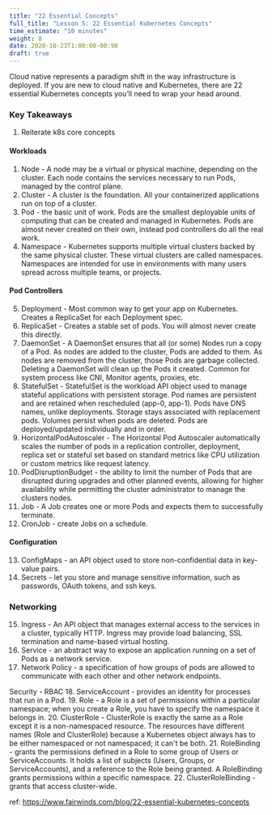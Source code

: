 ```yaml
---
title: "22 Essential Concepts"
full_title: "Lesson 5: 22 Essential Kubernetes Concepts"
time_estimate: "10 minutes"
weight: 8
date: 2020-10-23T1:00:00-00:98
draft: true
---
```


Cloud native represents a paradigm shift in the way infrastructure is deployed. If you are new to cloud native and Kubernetes, there are 22 essential Kubernetes concepts you’ll need to wrap your head around. 

### Key Takeaways

1. Reiterate k8s core concepts

#### Workloads

1. Node - A node may be a virtual or physical machine, depending on the cluster. Each node contains the services necessary to run Pods, managed by the control plane.
1. Cluster - A cluster is the foundation. All your containerized applications run on top of a cluster.
1. Pod - the basic unit of work. Pods are the smallest deployable units of computing that can be created and managed in Kubernetes. Pods are almost never created on their own, instead pod controllers do all the real work.
1. Namespace - Kubernetes supports multiple virtual clusters backed by the same physical cluster. These virtual clusters are called namespaces. Namespaces are intended for use in environments with many users spread across multiple teams, or projects.


#### Pod Controllers
5. Deployment - Most common way to get your app on Kubernetes. Creates a ReplicaSet for each Deployment spec.
5. ReplicaSet -  Creates a stable set of pods. You will almost never create this directly. 
5. DaemonSet - A DaemonSet ensures that all (or some) Nodes run a copy of a Pod. As nodes are added to the cluster, Pods are added to them. As nodes are removed from the cluster, those Pods are garbage collected. Deleting a DaemonSet will clean up the Pods it created. Common for system process like CNI, Monitor agents, proxies, etc.
5. StatefulSet - StatefulSet is the workload API object used to manage stateful applications with persistent storage. Pod names are persistent and are retained when rescheduled (app-0, app-1). Pods have DNS names, unlike deployments. Storage stays associated with replacement pods. Volumes persist when pods are deleted. Pods are deployed/updated individually and in order.
5. HorizontalPodAutoscaler - The Horizontal Pod Autoscaler automatically scales the number of pods in a replication controller, deployment, replica set or stateful set based on standard metrics like CPU utilization or custom metrics like request latency.
5. PodDisruptionBudget - the ability to limit the number of Pods that are disrupted during upgrades and other planned events, allowing for higher availability while permitting the cluster administrator to manage the clusters nodes.
5. Job - A Job creates one or more Pods and expects them to successfully terminate.
5. CronJob - create Jobs on a schedule.


#### Configuration
13. ConfigMaps - an API object used to store non-confidential data in key-value pairs.
14. Secrets - let you store and manage sensitive information, such as passwords, OAuth tokens, and ssh keys.

### Networking
15. Ingress - An API object that manages external access to the services in a cluster, typically HTTP. Ingress may provide load balancing, SSL termination and name-based virtual hosting.
16. Service - an abstract way to expose an application running on a set of Pods as a network service.
17. Network Policy - a specification of how groups of pods are allowed to communicate with each other and other network endpoints.

Security - RBAC 
18. ServiceAccount - provides an identity for processes that run in a Pod.
19. Role - a Role is a set of permissions within a particular namespace; when you create a Role, you have to specify the namespace it belongs in.
20. ClusterRole - ClusterRole is exactly the same as a Role except it is a non-namespaced resource. The resources have different names (Role and ClusterRole) because a Kubernetes object always has to be either namespaced or not namespaced; it can't be both.
21. RoleBinding - grants the permissions defined in a Role to some group of Users or ServiceAccounts. It holds a list of subjects (Users, Groups, or ServiceAccounts), and a reference to the Role being granted. A RoleBinding grants permissions within a specific namespace. 
22. ClusterRoleBinding - grants that access cluster-wide.

ref: https://www.fairwinds.com/blog/22-essential-kubernetes-concepts